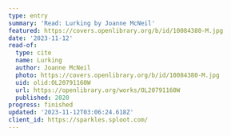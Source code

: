 ```yaml
---
type: entry
summary: 'Read: Lurking by Joanne McNeil'
featured: https://covers.openlibrary.org/b/id/10084380-M.jpg
date: '2023-11-12'
read-of:
  type: cite
  name: Lurking
  author: Joanne McNeil
  photo: https://covers.openlibrary.org/b/id/10084380-M.jpg
  uid: olid:OL20791160W
  url: https://openlibrary.org/works/OL20791160W
  published: 2020
progress: finished
updated: '2023-11-12T03:06:24.618Z'
client_id: https://sparkles.sploot.com/
---
```

